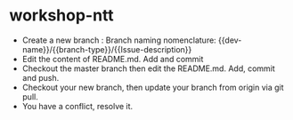 # workshop-ntt

- Create a new branch : Branch naming nomenclature: {{dev-name}}/{{branch-type}}/{{Issue-description}}
- Edit the content of README.md. Add and commit
- Checkout the master branch then edit the README.md. Add, commit and push. 
- Checkout your new branch, then update your branch from origin via git pull. 
- You have a conflict, resolve it.